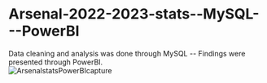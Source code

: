 # Arsenal-2022-2023-stats--MySQL---PowerBI
Data cleaning and analysis was done through MySQL -- Findings were presented through PowerBI.  
![ArsenalstatsPowerBIcapture](https://github.com/ShawnDogra13/Arsenal-2022-2023-stats--MySQL---PowerBI/assets/140983658/d2d2400c-b605-4c5e-ba35-66ebbd34a591)
